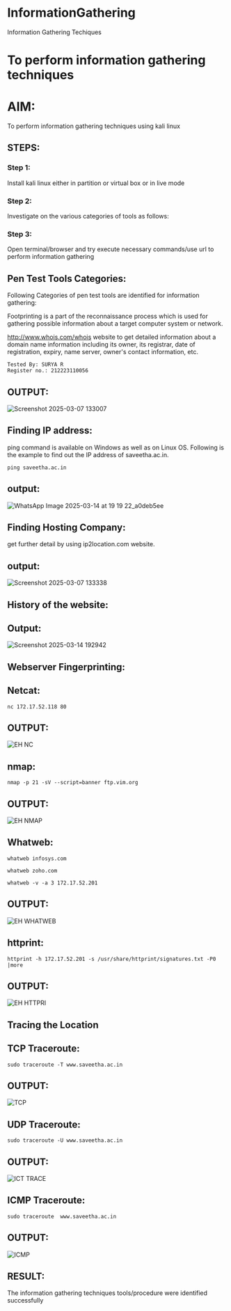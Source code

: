 # InformationGathering

Information Gathering Techiques

# To perform information gathering techniques

# AIM:

To perform information gathering techniques using kali linux 

## STEPS:

### Step 1:

Install kali linux either in partition or virtual box or in live mode

### Step 2:

Investigate on the various categories of tools as follows:

### Step 3:

Open terminal/browser and try execute necessary commands/use url to perform information gathering

## Pen Test Tools Categories:

Following Categories of pen test tools are identified for information gathering:

Footprinting is a part of the reconnaissance process which is used for gathering possible information about a target computer system or network.

http://www.whois.com/whois website to get detailed information about a domain name information including its owner, its registrar, date of registration, expiry, name server, owner's contact information, etc.

```
Tested By: SURYA R
Register no.: 212223110056
```
## OUTPUT:
![Screenshot 2025-03-07 133007](https://github.com/user-attachments/assets/964147d2-7eaf-4e21-88b3-2ce57b7a8d09)


## Finding IP address:

ping command is available on Windows as well as on Linux OS. Following is the example to find out the IP address of saveetha.ac.in.

```ping saveetha.ac.in```

## output:

![WhatsApp Image 2025-03-14 at 19 19 22_a0deb5ee](https://github.com/user-attachments/assets/e2126f97-83ba-47de-8440-b01582c951ff)


## Finding Hosting Company:

get further detail by using ip2location.com website.

## output:

![Screenshot 2025-03-07 133338](https://github.com/user-attachments/assets/db6869b1-fcaa-430c-9abb-4e41c49b1b6f)


## History of the website:

## Output:
![Screenshot 2025-03-14 192942](https://github.com/user-attachments/assets/4d3bb96d-e831-4f0f-9b7d-bf4b683998db)


## Webserver Fingerprinting:

## Netcat:

```nc 172.17.52.118 80```

## OUTPUT:

![EH NC](https://github.com/user-attachments/assets/cd96b74a-520e-4615-88dc-46b1f63c6f34)


## nmap:

```nmap -p 21 -sV --script=banner ftp.vim.org```

## OUTPUT:

![EH NMAP](https://github.com/user-attachments/assets/31d2bdec-0367-4d5d-91de-60cd6077a232)


## Whatweb:

```whatweb infosys.com```

```whatweb zoho.com```

```whatweb -v -a 3 172.17.52.201```

## OUTPUT:

![EH WHATWEB](https://github.com/user-attachments/assets/f128617f-7f80-4793-9fd4-297b18b3efad)


## httprint:

```httprint -h 172.17.52.201 -s /usr/share/httprint/signatures.txt -P0 |more```

## OUTPUT:

![EH HTTPRI](https://github.com/user-attachments/assets/3562176e-fbe9-4e07-8fbf-e459e53e2c0e)


## Tracing the Location

## TCP Traceroute:

```sudo traceroute -T www.saveetha.ac.in```

## OUTPUT:
![TCP](https://github.com/user-attachments/assets/95950f17-5009-4ae5-ab13-3c7b5d7ea723)


## UDP Traceroute:

```sudo traceroute -U www.saveetha.ac.in```

## OUTPUT:

![ICT TRACE](https://github.com/user-attachments/assets/0d19a07e-df3b-4a4b-ab02-208c61a1f4d2)


## ICMP Traceroute:

```sudo traceroute  www.saveetha.ac.in```

## OUTPUT:

![ICMP](https://github.com/user-attachments/assets/8f94883a-13c9-47d5-8177-ff91afe422d0)


## RESULT:

The information gathering techniques tools/procedure were  identified successfully
